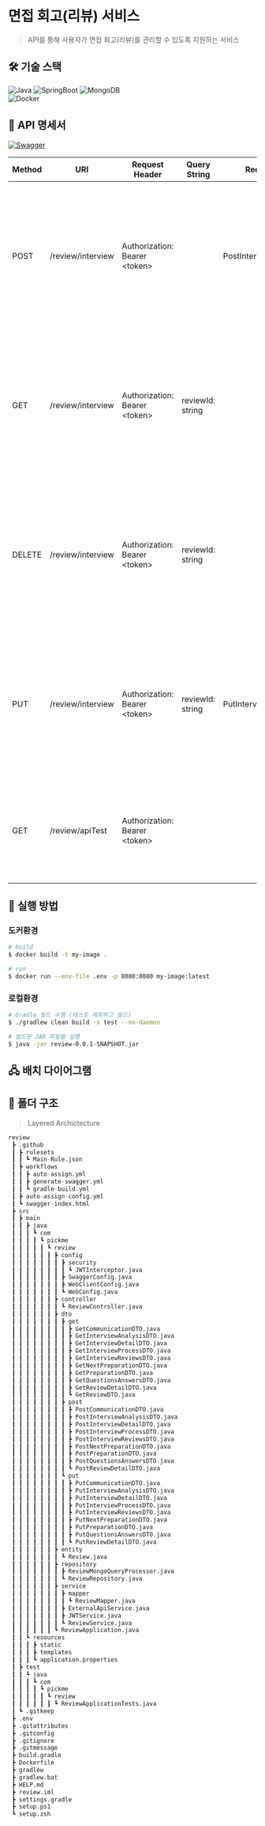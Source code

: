 # 면접 회고(리뷰) 서비스

> API를 통해 사용자가 면접 회고(리뷰)를 관리할 수 있도록 지원하는 서비스

## 🛠️ 기술 스택

![Java](https://img.shields.io/badge/Java-007396?style=flat&logo=Java&logoColor=white)
![SpringBoot](https://img.shields.io/badge/SpringBoot-6DB33F?style=flat&logo=springboot&logoColor=white)
![MongoDB](https://img.shields.io/badge/MongoDB-47A248?style=flat&logo=MongoDB&logoColor=white)  
![Docker](https://img.shields.io/badge/Docker-2496ED?style=flat&logo=Docker&logoColor=white)

## 📄 API 명세서

[![Swagger](https://img.shields.io/badge/Swagger-Green?style=flat&logo=swagger&logoColor=white)](https://daily1hour.github.io/PickMe-Review-Service/)

| Method | URI                     | Request Header                        | Query String                                                   | Request Body                                                                 | Code                                                |
|--------|-------------------------|---------------------------------------|---------------------------------------------------------------|-----------------------------------------------------------------------------|-----------------------------------------------------|
| POST   | /review/interview        | Authorization:<br> Bearer \<token>    |                                                               | PostInterviewReviewsDTO | 201: 성공 <br> 400: 잘못된 요청 <br> 401: 권한 없음 <br> 404: 면접 리뷰 없음 |
| GET    | /review/interview        | Authorization:<br> Bearer \<token>    | reviewId: string                                              |                                                                             | 200: 성공 <br> 400: 잘못된 요청 <br> 401: 권한 없음 <br> 404: 면접 리뷰 없음 |
| DELETE | /review/interview        | Authorization:<br> Bearer \<token>    | reviewId: string                                               |                                                                             | 200: 성공 <br> 400: 잘못된 요청 <br> 401: 권한 없음 <br> 404: 면접 리뷰 없음 |
| PUT    | /review/interview        | Authorization:<br> Bearer \<token>    | reviewId: string                                               | PutInterviewReviewsDTO     | 200: 성공 <br> 400: 잘못된 요청 <br> 401: 권한 없음 <br> 404: 면접 리뷰 없음 |
| GET    | /review/apiTest          | Authorization:<br> Bearer \<token>    |                                                               |                                                                             | 200: 성공 <br> 400: 잘못된 요청 <br> 401: 권한 없음 |


## 🚀 실행 방법

### 도커환경

```sh
# build
$ docker build -t my-image .

# run
$ docker run --env-file .env -p 8080:8080 my-image:latest
```

### 로컬환경

```sh
# Gradle 빌드 수행 (테스트 제외하고 빌드)
$ ./gradlew clean build -x test --no-daemon

# 빌드된 JAR 파일을 실행
$ java -jar review-0.0.1-SNAPSHOT.jar
```

## 🖧 배치 다이어그램


## 📂 폴더 구조

> Layered Archictecture

```python
review
 ┣ .github
 ┃ ┣ rulesets
 ┃ ┃ ┗ Main-Rule.json
 ┃ ┣ workflows
 ┃ ┃ ┣ auto-assign.yml
 ┃ ┃ ┣ generate-swagger.yml
 ┃ ┃ ┗ gradle-build.yml
 ┃ ┣ auto-assign-config.yml
 ┃ ┗ swagger-index.html
 ┣ src
 ┃ ┣ main
 ┃ ┃ ┣ java
 ┃ ┃ ┃ ┗ com
 ┃ ┃ ┃ ┃ ┗ pickme
 ┃ ┃ ┃ ┃ ┃ ┗ review
 ┃ ┃ ┃ ┃ ┃ ┃ ┣ config
 ┃ ┃ ┃ ┃ ┃ ┃ ┃ ┣ security
 ┃ ┃ ┃ ┃ ┃ ┃ ┃ ┃ ┗ JWTInterceptor.java
 ┃ ┃ ┃ ┃ ┃ ┃ ┃ ┣ SwaggerConfig.java
 ┃ ┃ ┃ ┃ ┃ ┃ ┃ ┣ WebClientConfig.java
 ┃ ┃ ┃ ┃ ┃ ┃ ┃ ┗ WebConfig.java
 ┃ ┃ ┃ ┃ ┃ ┃ ┣ controller
 ┃ ┃ ┃ ┃ ┃ ┃ ┃ ┗ ReviewController.java
 ┃ ┃ ┃ ┃ ┃ ┃ ┣ dto
 ┃ ┃ ┃ ┃ ┃ ┃ ┃ ┣ get
 ┃ ┃ ┃ ┃ ┃ ┃ ┃ ┃ ┣ GetCommunicationDTO.java
 ┃ ┃ ┃ ┃ ┃ ┃ ┃ ┃ ┣ GetInterviewAnalysisDTO.java
 ┃ ┃ ┃ ┃ ┃ ┃ ┃ ┃ ┣ GetInterviewDetailDTO.java
 ┃ ┃ ┃ ┃ ┃ ┃ ┃ ┃ ┣ GetInterviewProcessDTO.java
 ┃ ┃ ┃ ┃ ┃ ┃ ┃ ┃ ┣ GetInterviewReviewsDTO.java
 ┃ ┃ ┃ ┃ ┃ ┃ ┃ ┃ ┣ GetNextPreparationDTO.java
 ┃ ┃ ┃ ┃ ┃ ┃ ┃ ┃ ┣ GetPreparationDTO.java
 ┃ ┃ ┃ ┃ ┃ ┃ ┃ ┃ ┣ GetQuestionsAnswersDTO.java
 ┃ ┃ ┃ ┃ ┃ ┃ ┃ ┃ ┣ GetReviewDetailDTO.java
 ┃ ┃ ┃ ┃ ┃ ┃ ┃ ┃ ┗ GetReviewDTO.java
 ┃ ┃ ┃ ┃ ┃ ┃ ┃ ┣ post
 ┃ ┃ ┃ ┃ ┃ ┃ ┃ ┃ ┣ PostCommunicationDTO.java
 ┃ ┃ ┃ ┃ ┃ ┃ ┃ ┃ ┣ PostInterviewAnalysisDTO.java
 ┃ ┃ ┃ ┃ ┃ ┃ ┃ ┃ ┣ PostInterviewDetailDTO.java
 ┃ ┃ ┃ ┃ ┃ ┃ ┃ ┃ ┣ PostInterviewProcessDTO.java
 ┃ ┃ ┃ ┃ ┃ ┃ ┃ ┃ ┣ PostInterviewReviewsDTO.java
 ┃ ┃ ┃ ┃ ┃ ┃ ┃ ┃ ┣ PostNextPreparationDTO.java
 ┃ ┃ ┃ ┃ ┃ ┃ ┃ ┃ ┣ PostPreparationDTO.java
 ┃ ┃ ┃ ┃ ┃ ┃ ┃ ┃ ┣ PostQuestionsAnswersDTO.java
 ┃ ┃ ┃ ┃ ┃ ┃ ┃ ┃ ┗ PostReviewDetailDTO.java
 ┃ ┃ ┃ ┃ ┃ ┃ ┃ ┗ put
 ┃ ┃ ┃ ┃ ┃ ┃ ┃ ┃ ┣ PutCommunicationDTO.java
 ┃ ┃ ┃ ┃ ┃ ┃ ┃ ┃ ┣ PutInterviewAnalysisDTO.java
 ┃ ┃ ┃ ┃ ┃ ┃ ┃ ┃ ┣ PutInterviewDetailDTO.java
 ┃ ┃ ┃ ┃ ┃ ┃ ┃ ┃ ┣ PutInterviewProcessDTO.java
 ┃ ┃ ┃ ┃ ┃ ┃ ┃ ┃ ┣ PutInterviewReviewsDTO.java
 ┃ ┃ ┃ ┃ ┃ ┃ ┃ ┃ ┣ PutNextPreparationDTO.java
 ┃ ┃ ┃ ┃ ┃ ┃ ┃ ┃ ┣ PutPreparationDTO.java
 ┃ ┃ ┃ ┃ ┃ ┃ ┃ ┃ ┣ PutQuestionsAnswersDTO.java
 ┃ ┃ ┃ ┃ ┃ ┃ ┃ ┃ ┗ PutReviewDetailDTO.java
 ┃ ┃ ┃ ┃ ┃ ┃ ┣ entity
 ┃ ┃ ┃ ┃ ┃ ┃ ┃ ┗ Review.java
 ┃ ┃ ┃ ┃ ┃ ┃ ┣ repository
 ┃ ┃ ┃ ┃ ┃ ┃ ┃ ┣ ReviewMongoQueryProcessor.java
 ┃ ┃ ┃ ┃ ┃ ┃ ┃ ┗ ReviewRepository.java
 ┃ ┃ ┃ ┃ ┃ ┃ ┣ service
 ┃ ┃ ┃ ┃ ┃ ┃ ┃ ┣ mapper
 ┃ ┃ ┃ ┃ ┃ ┃ ┃ ┃ ┗ ReviewMapper.java
 ┃ ┃ ┃ ┃ ┃ ┃ ┃ ┣ ExternalApiService.java
 ┃ ┃ ┃ ┃ ┃ ┃ ┃ ┣ JWTService.java
 ┃ ┃ ┃ ┃ ┃ ┃ ┃ ┗ ReviewService.java
 ┃ ┃ ┃ ┃ ┃ ┃ ┗ ReviewApplication.java
 ┃ ┃ ┗ resources
 ┃ ┃ ┃ ┣ static
 ┃ ┃ ┃ ┣ templates
 ┃ ┃ ┃ ┗ application.properties
 ┃ ┣ test
 ┃ ┃ ┗ java
 ┃ ┃ ┃ ┗ com
 ┃ ┃ ┃ ┃ ┗ pickme
 ┃ ┃ ┃ ┃ ┃ ┗ review
 ┃ ┃ ┃ ┃ ┃ ┃ ┗ ReviewApplicationTests.java
 ┃ ┗ .gitkeep
 ┣ .env
 ┣ .gitattributes
 ┣ .gitconfig
 ┣ .gitignore
 ┣ .gitmessage
 ┣ build.gradle
 ┣ Dockerfile
 ┣ gradlew
 ┣ gradlew.bat
 ┣ HELP.md
 ┣ review.iml
 ┣ settings.gradle
 ┣ setup.ps1
 ┗ setup.zsh
```